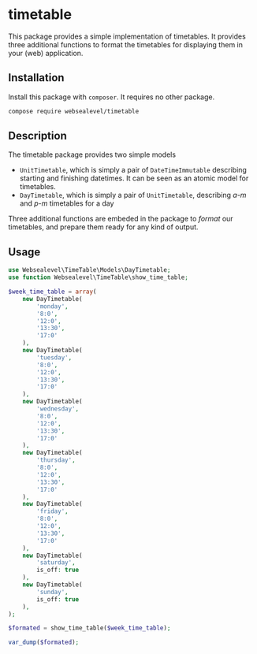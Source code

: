 # timetable

This package provides a simple implementation of timetables. It provides three additional functions to format the timetables for displaying them in your (web) application.

## Installation

Install this package with `composer`. It requires no other package.

~~~bash
compose require websealevel/timetable
~~~

## Description

The timetable package provides two simple models

- `UnitTimetable`, which is simply a pair of `DateTimeImmutable` describing starting and finishing datetimes. It can be seen as an atomic model for timetables.
- `DayTimetable`, which is simply a pair of `UnitTimetable`, describing *a-m* and *p-m* timetables for a day

Three additional functions are embeded in the package to *format* our timetables, and prepare them ready for any kind of output.

## Usage

~~~php
use Websealevel\TimeTable\Models\DayTimetable;
use function Websealevel\TimeTable\show_time_table;

$week_time_table = array(
	new DayTimetable(
		'monday',
		'8:0',
		'12:0',
		'13:30',
		'17:0'
	),
	new DayTimetable(
		'tuesday',
		'8:0',
		'12:0',
		'13:30',
		'17:0'
	),
	new DayTimetable(
		'wednesday',
		'8:0',
		'12:0',
		'13:30',
		'17:0'
	),
	new DayTimetable(
		'thursday',
		'8:0',
		'12:0',
		'13:30',
		'17:0'
	),
	new DayTimetable(
		'friday',
		'8:0',
		'12:0',
		'13:30',
		'17:0'
	),
	new DayTimetable(
		'saturday',
		is_off: true
	),
	new DayTimetable(
		'sunday',
		is_off: true
	),
);

$formated = show_time_table($week_time_table);

var_dump($formated);
~~~


